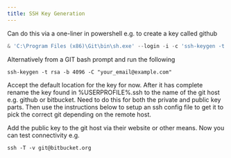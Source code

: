 ```yaml
---
title: SSH Key Generation
---
```


Can do this via a one-liner in powershell e.g. to create a key called github

``` powershell
& 'C:\Program Files (x86)\Git\bin\sh.exe' --login -i -c 'ssh-keygen -t rsa -b 4096 -C ""EMAIL_ADDRESS"" -f ~/.ssh/github -N """"'
```

Alternatively from a GIT bash prompt and run the following

``` shell
ssh-keygen -t rsa -b 4096 -C "your_email@example.com"
```

Accept the default location for the key for now. After it has complete rename the key found in %USERPROFILE%\.ssh to the name of the git host e.g. github or bitbucket. Need to do this for both the private and public key parts. Then use the instructions below to setup an ssh config file to get it to pick the correct git depending on the remote host.

Add the public key to the git host via their website or other means. Now you can test connectivity e.g.

``` shell
ssh -T -v git@bitbucket.org
```